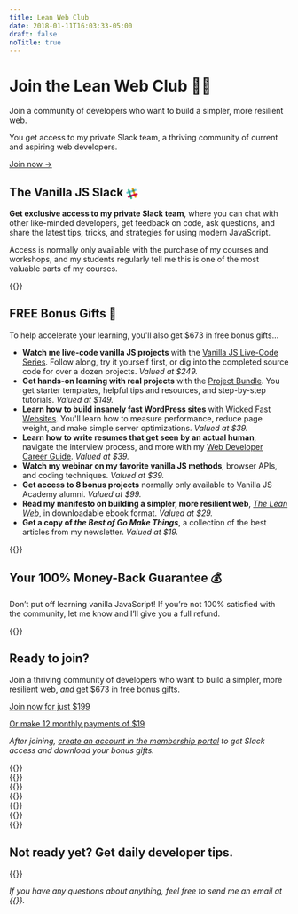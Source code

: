 ```yaml
---
title: Lean Web Club
date: 2018-01-11T16:03:33-05:00
draft: false
noTitle: true
---
```


<h1 class="no-padding-top no-margin-bottom h5 text-sans">Join the Lean Web Club 🏴‍☠️</h1>
<p class="text-xlarge margin-bottom-small text-serif">Join a community of developers who want to build a simpler, more resilient web.</p>

<p><span class="text-large">You get access to my private Slack team, a thriving community of current and aspiring web developers.</span></p>

<p><a class="btn" href="#ready-to-buy">Join now &rarr;</a></p>

## The Vanilla JS Slack <svg style="height:1em;width:1em;margin-bottom:-0.25em;" viewBox="0 0 34 34" xmlns="http://www.w3.org/2000/svg"><title></title><g fill-rule="nonzero" fill="none"><path d="M21.845 2.252C21.335.68 19.635-.17 18.063.34 16.49.85 15.64 2.55 16.15 4.122l7.735 23.843a3.019 3.019 0 0 0 3.655 1.87c1.573-.468 2.55-2.168 2.04-3.698 0-.085-7.735-23.884-7.735-23.884v-.001z" fill="#E9A823"></path><path d="M9.818 6.162C9.308 4.59 7.608 3.74 6.035 4.25c-1.572.51-2.423 2.21-1.913 3.783l7.736 23.842a3.019 3.019 0 0 0 3.654 1.87c1.573-.467 2.55-2.167 2.04-3.697 0-.085-7.734-23.885-7.734-23.885v-.001z" fill="#3FB991"></path><path d="M31.578 22.015c1.572-.51 2.422-2.21 1.912-3.782-.51-1.573-2.21-2.423-3.783-1.913L5.866 24.055a3.019 3.019 0 0 0-1.87 3.655c.468 1.572 2.167 2.55 3.697 2.04.085 0 23.886-7.735 23.886-7.735h-.001z" fill="#E11765"></path><path d="M10.838 28.73c1.572-.51 3.57-1.148 5.694-1.87-.51-1.572-1.147-3.57-1.87-5.695l-5.695 1.87 1.87 5.695h.001z" fill="#472A49"></path><path d="M22.865 24.82c2.168-.68 4.165-1.36 5.695-1.87-.51-1.572-1.147-3.57-1.87-5.695l-5.695 1.87 1.87 5.695z" fill="#CD2027"></path><path d="M27.668 9.988c1.572-.51 2.422-2.21 1.912-3.783-.51-1.572-2.21-2.422-3.782-1.912l-23.8 7.734a3.019 3.019 0 0 0-1.87 3.655c.467 1.573 2.167 2.55 3.697 2.04.042 0 23.843-7.735 23.843-7.735v.001z" fill="#71CBDC"></path><path d="M6.928 16.745c1.572-.51 3.57-1.148 5.695-1.87-.68-2.168-1.36-4.165-1.87-5.695L5.1 11.05l1.828 5.695z" fill="#1D947E"></path><path d="M18.955 12.835c2.168-.68 4.165-1.36 5.695-1.87-.68-2.168-1.36-4.165-1.87-5.695l-5.695 1.87 1.87 5.695z" fill="#66873A"></path></g></svg>

**Get exclusive access to my private Slack team**, where you can chat with other like-minded developers, get feedback on code, ask questions, and share the latest tips, tricks, and strategies for using modern JavaScript.

Access is normally only available with the purchase of my courses and workshops, and my students regularly tell me this is one of the most valuable parts of my courses.

<div class="padding-top-large padding-bottom-large">{{<testimonial for="kb" photo="true">}}</div>



## FREE Bonus Gifts 🎁

To help accelerate your learning, you'll also get $673 in free bonus gifts...

- **Watch me live-code vanilla JS projects** with the [Vanilla JS Live-Code Series](https://gomakethings.com/live-code/). Follow along, try it yourself first, or dig into the completed source code for over a dozen projects. _Valued at $249._
- **Get hands-on learning with real projects** with the [Project Bundle](https://gomakethings.com/project-bundle/). You get starter templates, helpful tips and resources, and step-by-step tutorials. _Valued at $149._
- **Learn how to build insanely fast WordPress sites** with [Wicked Fast Websites](https://gomakethings.com/wicked-fast-websites/). You'll learn how to measure performance, reduce page weight, and make simple server optimizations. _Valued at $39._
- **Learn how to write resumes that get seen by an actual human**, navigate the interview process, and more with my [Web Developer Career Guide](https://gomakethings.com/career-guide). _Valued at $39._
- **Watch my webinar on my favorite vanilla JS methods**, browser APIs, and coding techniques. _Valued at $39._
- **Get access to 8 bonus projects** normally only available to Vanilla JS Academy alumni. _Valued at $99._
- **Read my manifesto on building a simpler, more resilient web**, _[The Lean Web](https://leanweb.dev)_, in downloadable ebook format. _Valued at $29._
- **Get a copy of _the Best of Go Make Things_**, a collection of the best articles from my newsletter. _Valued at $19._
  
<div class="padding-top-large padding-bottom-large">{{<testimonial for="jonathanSchofield" photo="true">}}</div>



## Your 100% Money-Back Guarantee 💰

Don’t put off learning vanilla JavaScript! If you’re not 100% satisfied with the community, let me know and I’ll give you a full refund.



{{<cta for="bio">}}

<div class="callout" id="ready-to-buy">
	<h2>Ready to join?</h2>
	<p>Join a thriving community of developers who want to build a simpler, more resilient web, <em>and</em> get $673 in free bonus gifts.</p>
	<p class="margin-bottom-medium"><a class="btn btn-large btn-block" href="https://gomakethings.com/checkout?edd_action=add_to_cart&download_id=71877&edd_options[price_id]=7&ref=https%3A%2F%2Fgomakethings.com%2Fmembership%2F">Join now for just $199</a></p>
	<p class="text-center text-small"><a href="https://gomakethings.com/checkout?edd_action=add_to_cart&download_id=71877&edd_options[price_id]=8&ref=https%3A%2F%2Fgomakethings.com%2Fmembership%2F">Or make 12 monthly payments of $19</a></p>
	<p><em>After joining, <a href="https://courses.gomakethings.com/join/">create an account in the membership portal</a> to get Slack access and download your bonus gifts.</em></p>
</div>

<div class="padding-top-large padding-bottom">{{<testimonial for="patriciaParker" photo="true">}}</div>
<div class="padding-bottom">{{<testimonial for="elliotPorter" photo="true">}}</div>
<div class="padding-bottom">{{<testimonial for="davidWalsh" photo="true">}}</div>
<div class="padding-bottom">{{<testimonial for="edRivas" photo="true">}}</div>
<div class="padding-bottom">{{<testimonial for="mojtabaSeyedi" photo="true">}}</div>
<div class="padding-bottom">{{<testimonial for="alexMuraro" photo="true">}}</div>
<div class="padding-bottom">{{<testimonial for="wesBos" photo="true">}}</div>



## Not ready yet? Get daily developer tips.

{{<mailchimp text="true">}}

_If you have any questions about anything, feel free to send me an email at {{<email>}}._
